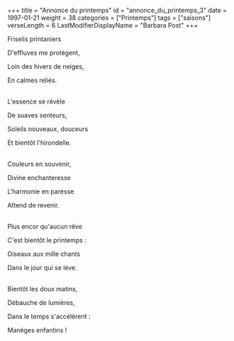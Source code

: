 +++
title = "Annonce du printemps"
id = "annonce_du_printemps_3"
date = 1997-01-21
weight = 38
categories = ["Printemps"]
tags = ["saisons"]
verseLength = 6
LastModifierDisplayName = "Barbara Post"
+++

Friselis printaniers

D'effluves me protègent,

Loin des hivers de neiges,

En calmes reliés.

 \
L'essence se révèle

De suaves senteurs,

Soleils nouveaux, douceurs

Et bientôt l'hirondelle.

 \
Couleurs en souvenir,

Divine enchanteresse

L'harmonie en paresse

Attend de revenir.

 \
Plus encor qu'aucun rêve

C'est bientôt le printemps :

Oiseaux aux mille chants

Dans le jour qui se lève.

 \
Bientôt les doux matins,

Débauche de lumières,

Dans le temps s'accélèrent :

Manèges enfantins !
